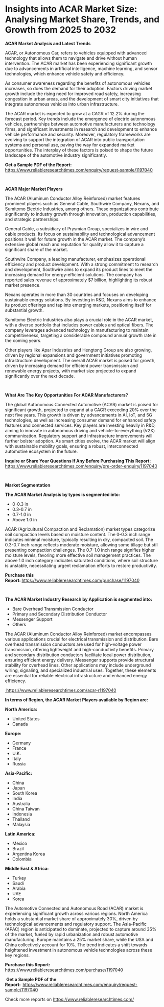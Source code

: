 <p><h1>Insights into ACAR Market Size: Analysing Market Share, Trends, and Growth from 2025 to 2032</h1></p><p><strong>ACAR Market Analysis and Latest Trends</strong></p>
<p><p>ACAR, or Autonomous Car, refers to vehicles equipped with advanced technology that allows them to navigate and drive without human intervention. The ACAR market has been experiencing significant growth due to advancements in artificial intelligence, machine learning, and sensor technologies, which enhance vehicle safety and efficiency. </p><p>As consumer awareness regarding the benefits of autonomous vehicles increases, so does the demand for their adoption. Factors driving market growth include the rising need for improved road safety, increasing congestion in urban areas, and the development of smart city initiatives that integrate autonomous vehicles into urban infrastructure.</p><p>The ACAR market is expected to grow at a CAGR of 12.2% during the forecast period. Key trends include the emergence of electric autonomous vehicles, partnerships between automotive manufacturers and technology firms, and significant investments in research and development to enhance vehicle performance and security. Moreover, regulatory frameworks are evolving to support the integration of ACAR into public transportation systems and personal use, paving the way for expanded market opportunities. The interplay of these factors is poised to shape the future landscape of the automotive industry significantly.</p></p>
<p><strong>Get a Sample PDF of the Report:&nbsp;</strong> <a href="https://www.reliableresearchtimes.com/enquiry/request-sample/1197040?utm_campaign=3518&utm_medium=2&utm_source=Github&utm_content=ia&utm_term=01042025&utm_id=acar">https://www.reliableresearchtimes.com/enquiry/request-sample/1197040</a></p>
<p>&nbsp;</p>
<p><strong>ACAR Major Market Players</strong></p>
<p><p>The ACAR (Aluminum Conductor Alloy Reinforced) market features prominent players such as General Cable, Southwire Company, Nexans, and Sumitomo Electric Industries, among others. These organizations contribute significantly to industry growth through innovation, production capabilities, and strategic partnerships.</p><p>General Cable, a subsidiary of Prysmian Group, specializes in wire and cable products. Its focus on sustainability and technological advancement positions it well for future growth in the ACAR market. The company’s extensive global reach and reputation for quality allow it to capture a significant share of the market.</p><p>Southwire Company, a leading manufacturer, emphasizes operational efficiency and product development. With a strong commitment to research and development, Southwire aims to expand its product lines to meet the increasing demand for energy-efficient solutions. The company has reported sales revenue of approximately $7 billion, highlighting its robust market presence.</p><p>Nexans operates in more than 30 countries and focuses on developing sustainable energy solutions. By investing in R&D, Nexans aims to enhance its product offerings and tap into emerging markets, positioning itself for substantial growth.</p><p>Sumitomo Electric Industries also plays a crucial role in the ACAR market, with a diverse portfolio that includes power cables and optical fibers. The company leverages advanced technology in manufacturing to maintain competitiveness, targeting a considerable compound annual growth rate in the coming years.</p><p>Other players like Apar Industries and Hengtong Group are also growing, driven by regional expansions and government initiatives promoting infrastructure development. The overall ACAR market is poised for growth, driven by increasing demand for efficient power transmission and renewable energy projects, with market size projected to expand significantly over the next decade.</p></p>
<p>&nbsp;</p>
<p><strong>What Are The Key Opportunities For ACAR Manufacturers?</strong></p>
<p><p>The global Autonomous Connected Automotive (ACAR) market is poised for significant growth, projected to expand at a CAGR exceeding 20% over the next five years. This growth is driven by advancements in AI, IoT, and 5G technologies, as well as increasing consumer demand for enhanced safety features and connected services. Key players are investing heavily in R&D, aiming to innovate in autonomous driving and vehicle-to-everything (V2X) communication. Regulatory support and infrastructure improvements will further bolster adoption. As smart cities evolve, the ACAR market will align with sustainable mobility goals, ensuring a robust, interconnected automotive ecosystem in the future.</p></p>
<p><strong>Inquire or Share Your Questions If Any Before Purchasing This Report:</strong> <a href="https://www.reliableresearchtimes.com/enquiry/pre-order-enquiry/1197040?utm_campaign=3518&utm_medium=2&utm_source=Github&utm_content=ia&utm_term=01042025&utm_id=acar">https://www.reliableresearchtimes.com/enquiry/pre-order-enquiry/1197040</a></p>
<p>&nbsp;</p>
<p><strong>Market Segmentation</strong></p>
<p><strong>The ACAR Market Analysis by types is segmented into:</strong></p>
<p><ul><li>0-0.3 in</li><li>0.3-0.7 in</li><li>0.7-1.0 in</li><li>Above 1.0 in</li></ul></p>
<p><p>ACAR (Agricultural Compaction and Reclamation) market types categorize soil compaction levels based on moisture content. The 0-0.3 inch range indicates minimal moisture, typically resulting in dry, compacted soil. The 0.3-0.7 inch range reflects moderate moisture, allowing some tillage but still presenting compaction challenges. The 0.7-1.0 inch range signifies higher moisture levels, favoring more effective soil management practices. The above 1.0 inch category indicates saturated conditions, where soil structure is unstable, necessitating urgent reclamation efforts to restore productivity.</p></p>
<p><strong>Purchase this Report:&nbsp;</strong><a href="https://www.reliableresearchtimes.com/purchase/1197040?utm_campaign=3518&utm_medium=2&utm_source=Github&utm_content=ia&utm_term=01042025&utm_id=acar">https://www.reliableresearchtimes.com/purchase/1197040</a></p>
<p>&nbsp;</p>
<p><strong>The ACAR Market Industry Research by Application is segmented into:</strong></p>
<p><ul><li>Bare Overhead Transmission Conductor</li><li>Primary and Secondary Distribution Conductor</li><li>Messenger Support</li><li>Others</li></ul></p>
<p><p>The ACAR (Aluminum Conductor Alloy Reinforced) market encompasses various applications crucial for electrical transmission and distribution. Bare overhead transmission conductors are used for high-voltage power transmission, offering lightweight and high-conductivity benefits. Primary and secondary distribution conductors facilitate local power distribution, ensuring efficient energy delivery. Messenger supports provide structural stability for overhead lines. Other applications may include underground wiring, signaling, and specialized industrial uses. Together, these elements are essential for reliable electrical infrastructure and enhanced energy efficiency.</p></p>
<p><a href="https://www.reliableresearchtimes.com/acar-r1197040?utm_campaign=3518&utm_medium=2&utm_source=Github&utm_content=ia&utm_term=01042025&utm_id=acar">&nbsp;https://www.reliableresearchtimes.com/acar-r1197040</a></p>
<p><strong>In terms of Region, the ACAR Market Players available by Region are:</strong></p>
<p>
    <p> <strong> North America: </strong>
        <ul>
            <li>United States</li>
            <li>Canada</li>
        </ul>
        </p> 
    <p> <strong> Europe: </strong>
        <ul>
            <li>Germany</li>
            <li>France</li>
            <li>U.K.</li>
            <li>Italy</li>
            <li>Russia</li>
        </ul>
        </p> 
    <p> <strong> Asia-Pacific: </strong>
        <ul>
            <li>China</li>
            <li>Japan</li>
            <li>South Korea</li>
            <li>India</li>
            <li>Australia</li>
            <li>China Taiwan</li>
            <li>Indonesia</li>
            <li>Thailand</li>
            <li>Malaysia</li>
        </ul>
        </p> 
    <p> <strong> Latin America: </strong>
        <ul>
            <li>Mexico</li>
            <li>Brazil</li>
            <li>Argentina Korea</li>
            <li>Colombia</li>
        </ul>
        </p> 
    <p> <strong> Middle East & Africa: </strong>
        <ul>
            <li>Turkey</li>
            <li>Saudi</li>
            <li>Arabia</li>
            <li>UAE</li>
            <li>Korea</li>
        </ul>
    </p>
    </p>
<p><p>The Automotive Connected and Autonomous Road (ACAR) market is experiencing significant growth across various regions. North America holds a substantial market share of approximately 30%, driven by technological advancements and regulatory support. The Asia-Pacific (APAC) region is anticipated to dominate, projected to capture around 35% of the market, fueled by rapid urbanization and robust automotive manufacturing. Europe maintains a 25% market share, while the USA and China collectively account for 10%. The trend indicates a shift towards heightened investment in autonomous vehicle technologies across these key regions.</p></p>
<p><strong>Purchase this Report: </strong><a href="https://www.reliableresearchtimes.com/purchase/1197040?utm_campaign=3518&utm_medium=2&utm_source=Github&utm_content=ia&utm_term=01042025&utm_id=acar">https://www.reliableresearchtimes.com/purchase/1197040</a></p>
<p>&nbsp;<strong>Get a Sample PDF of the Report:&nbsp;&nbsp;</strong><a href="https://www.reliableresearchtimes.com/enquiry/request-sample/1197040?utm_campaign=3518&utm_medium=2&utm_source=Github&utm_content=ia&utm_term=01042025&utm_id=acar">https://www.reliableresearchtimes.com/enquiry/request-sample/1197040</a></p>
<p><strong></strong></p>
<p>Check more reports on <a href="https://www.reliableresearchtimes.com/?utm_campaign=3518&utm_medium=2&utm_source=Github&utm_content=ia&utm_term=01042025&utm_id=acar">https://www.reliableresearchtimes.com/</a></p>